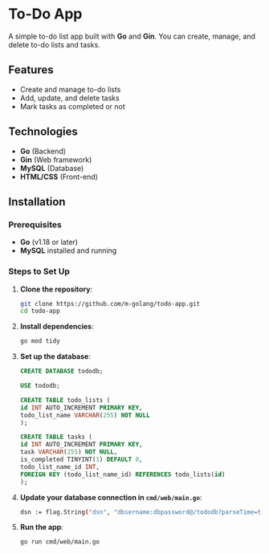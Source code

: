 # To-Do App

A simple to-do list app built with **Go** and **Gin**. You can create, manage, and delete to-do lists and tasks.

## Features

- Create and manage to-do lists
- Add, update, and delete tasks
- Mark tasks as completed or not

## Technologies

- **Go** (Backend)
- **Gin** (Web framework)
- **MySQL** (Database)
- **HTML/CSS** (Front-end)

## Installation

### Prerequisites

- **Go** (v1.18 or later)
- **MySQL** installed and running

### Steps to Set Up

1. **Clone the repository**:

    ```bash
    git clone https://github.com/m-golang/todo-app.git
    cd todo-app

2. **Install dependencies**:

    ```bash
    go mod tidy

3. **Set up the database**:

    ```sql
    CREATE DATABASE tododb;

    USE tododb;

    CREATE TABLE todo_lists (
    id INT AUTO_INCREMENT PRIMARY KEY,
    todo_list_name VARCHAR(255) NOT NULL
    );

    CREATE TABLE tasks (
    id INT AUTO_INCREMENT PRIMARY KEY,
    task VARCHAR(255) NOT NULL,
    is_completed TINYINT(1) DEFAULT 0,
    todo_list_name_id INT,
    FOREIGN KEY (todo_list_name_id) REFERENCES todo_lists(id)
    );

4. **Update your database connection in `cmd/web/main.go`**:

    ```bash
    dsn := flag.String("dsn", "dbsername:dbpassword@/tododb?parseTime=true", "MySQL data source name")

5. **Run the app**:

    ```bash
    go run cmd/web/main.go

